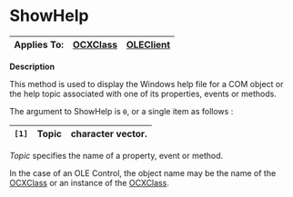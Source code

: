 




<h1 class="heading"><span class="name">ShowHelp</span></h1>

| Applies To: | [OCXClass](./ocxclass.md) | [OLEClient](./oleclient.md) |
| --- | --- | ---  |


**Description**


This method is used to display the Windows help file for a COM object or the help topic associated with one of its properties, events or methods.


The argument to ShowHelp is `⍬`, or a single item as follows :


| `[1]` | Topic | character vector. |
| --- | --- | ---  |


*Topic* specifies the name of a property, event or method.


In the case of an OLE Control, the object name may be the name of the [OCXClass](./ocxclass.md) or an instance of the [OCXClass](./ocxclass.md).



